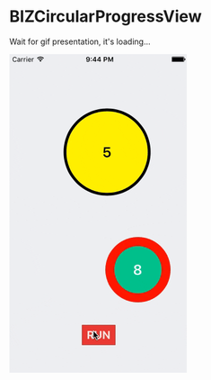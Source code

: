 # BIZCircularProgressView 

Wait for gif presentation, it's loading...

![alt tag](https://github.com/bizibizi/BIZCircularProgressView/blob/master/presentation.gif)

 
